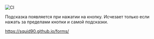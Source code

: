 ![CI](https://github.com/Squid90/forms/actions/workflows/web.yml/badge.svg)

Подсказка появляется при нажатии на кнопку. Исчезает только если нажать за пределами кнопки и самой подсказки.

https://squid90.github.io/forms/